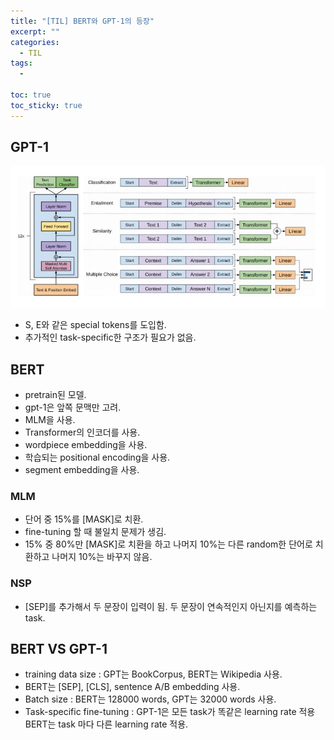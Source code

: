 ```yaml
---
title: "[TIL] BERT와 GPT-1의 등장"
excerpt: ""
categories:
  - TIL
tags:
  - 

toc: true
toc_sticky: true
---
```


## GPT-1

![gpt-1](../images/gpt-1.JPG)


- S, E와 같은 special tokens를 도입함.
- 추가적인 task-specific한 구조가 필요가 없음.

## BERT

- pretrain된 모델.
- gpt-1은 앞쪽 문맥만 고려.
- MLM을 사용.
- Transformer의 인코더를 사용.
- wordpiece embedding을 사용.
- 학습되는 positional encoding을 사용.
- segment embedding을 사용.

### MLM

- 단어 중 15%를 [MASK]로 치환.
- fine-tuning 할 때 불일치 문제가 생김.
- 15% 중 80%만 [MASK]로 치환을 하고 나머지 10%는 다른 random한 단어로 치환하고 나머지 10%는 바꾸지 않음.

### NSP

- [SEP]를 추가해서 두 문장이 입력이 됨. 두 문장이 연속적인지 아닌지를 예측하는 task.

## BERT VS GPT-1

- training data size : GPT는 BookCorpus, BERT는 Wikipedia 사용.
- BERT는 [SEP], [CLS], sentence A/B embedding 사용.
- Batch size : BERT는 128000 words, GPT는 32000 words 사용.
- Task-specific fine-tuning : GPT-1은 모든 task가 똑같은 learning rate 적용 BERT는 task 마다 다른 learning rate 적용.




